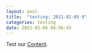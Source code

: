 ```yaml
---
layout: post
title:  "testing: 2021-02-05-9"
categories: testing
date: 2021-02-05 04:56:43
---
```

Test our [Content](https://github.com/Nowhere-Know-How/testing-Releases/releases/download/2021-02-05-9/testing_2021-02-05-9.zip).

